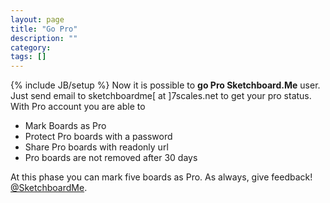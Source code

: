 ```yaml
---
layout: page
title: "Go Pro"
description: ""
category: 
tags: []
---
```

{% include JB/setup %}
Now it is possible to **go Pro Sketchboard.Me** user. Just send email to sketchboardme\[ at \]7scales.net to
get your pro status. With Pro account you are able to 

* Mark Boards as Pro
* Protect Pro boards with a password
* Share Pro boards with readonly url 
* Pro boards are not removed after 30 days

At this phase you can mark five boards as Pro. As always, give feedback! [@SketchboardMe](http://twitter.com/#!/sketchboardme).
